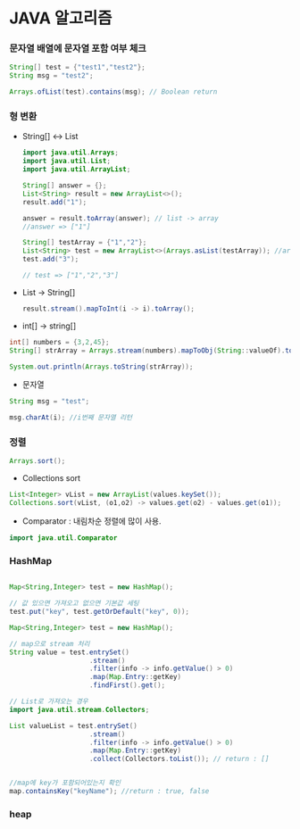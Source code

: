 # JAVA 알고리즘

### 문자열 배열에 문자열 포함 여부 체크

```java
String[] test = {"test1","test2"};
String msg = "test2";

Arrays.ofList(test).contains(msg); // Boolean return

```

### 형 변환

- String[] <-> List<String>
  
  ```java
  import java.util.Arrays;
  import java.util.List;
  import java.util.ArrayList;
  
  String[] answer = {};
  List<String> result = new ArrayList<>();
  result.add("1");
  
  answer = result.toArray(answer); // list -> array
  //answer => ["1"]
  
  String[] testArray = {"1","2"};
  List<String> test = new ArrayList<>(Arrays.asList(testArray)); //array -> list
  test.add("3");
  
  // test => ["1","2","3"]
  ```
- List -> String[]
  ```java
  result.stream().mapToInt(i -> i).toArray();
  ```
  
- int[] -> string[]
```java
int[] numbers = {3,2,45};
String[] strArray = Arrays.stream(numbers).mapToObj(String::valueOf).toArray(String[]::new);

System.out.println(Arrays.toString(strArray));
```
  

- 문자열

```java
String msg = "test";

msg.charAt(i); //i번째 문자열 리턴

```
  
  
### 정렬
```java
Arrays.sort();
```

- Collections sort
```java
List<Integer> vList = new ArrayList(values.keySet());
Collections.sort(vList, (o1,o2) -> values.get(o2) - values.get(o1));
```

- Comparator
: 내림차순 정렬에 많이 사용.  
```java
import java.util.Comparator
```


### HashMap

```java

Map<String,Integer> test = new HashMap();

// 값 있으면 가져오고 없으면 기본값 세팅 
test.put("key", test.getOrDefault("key", 0));
```

```java
Map<String,Integer> test = new HashMap();

// map으로 stream 처리
String value = test.entrySet()
                    .stream()
                    .filter(info -> info.getValue() > 0)
                    .map(Map.Entry::getKey)
                    .findFirst().get();

// List로 가져오는 경우
import java.util.stream.Collectors;

List valueList = test.entrySet()
                    .stream()
                    .filter(info -> info.getValue() > 0)
                    .map(Map.Entry::getKey)
                    .collect(Collectors.toList()); // return : []

```
```java

//map에 key가 포함되어있는지 확인
map.containsKey("keyName"); //return : true, false

```


### heap
```java

```
